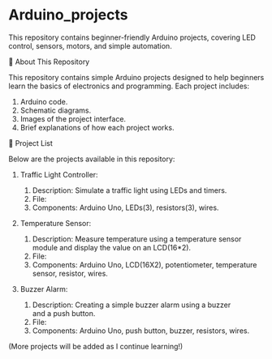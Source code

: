 # Arduino_projects
This repository contains beginner-friendly Arduino projects, covering LED control, sensors, motors, and simple automation. 

📌 About This Repository

This repository contains simple Arduino projects designed to help beginners learn the basics of electronics and programming. Each project includes:
1. Arduino code.
2. Schematic diagrams.
3. Images of the project interface.
4. Brief explanations of how each project works.

📂 Project List

Below are the projects available in this repository:

1. Traffic Light Controller:
   1. Description: Simulate a traffic light using LEDs and timers.
   2. File:
   3. Components: Arduino Uno, LEDs(3), resistors(3), wires.

2. Temperature Sensor:
   1. Description: Measure temperature using a temperature sensor module and display the value on an LCD(16*2).
   2. File:
   3. Components: Arduino Uno, LCD(16X2), potentiometer, temperature sensor, resistor, wires.

3. Buzzer Alarm:
   1. Description:  Creating a simple buzzer alarm using a buzzer and a push button.
   2. File:
   3. Components: Arduino Uno, push button, buzzer, resistors, wires.

(More projects will be added as I continue learning!)
